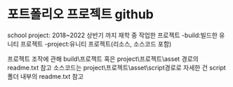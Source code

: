 # 포트폴리오 프로젝트 github

 school project: 2018~2022 상반기 까지 재학 중 작업한 프로젝트
   -build:빌드한 유니티 프로젝트
   -project:유니티 프로젝트(리소스, 소스코드 포함)

 프로젝트 조작에 관해 build\프로젝트 혹은 project\프로젝트\asset 경로의 readme.txt 참고
 소스코드는 project\프로젝트\asset\script경로로 자세한 건 script 폴더 내부의 readme.txt 참고
